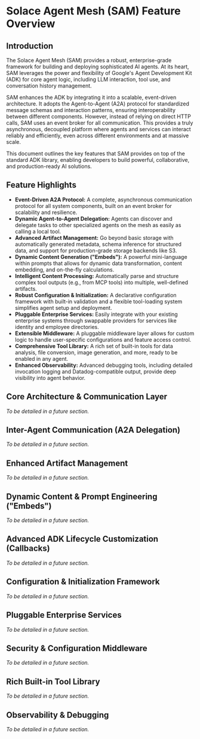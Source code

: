 # Solace Agent Mesh (SAM) Feature Overview

## Introduction

The Solace Agent Mesh (SAM) provides a robust, enterprise-grade framework for building and deploying sophisticated AI agents. At its heart, SAM leverages the power and flexibility of Google's Agent Development Kit (ADK) for core agent logic, including LLM interaction, tool use, and conversation history management.

SAM enhances the ADK by integrating it into a scalable, event-driven architecture. It adopts the Agent-to-Agent (A2A) protocol for standardized message schemas and interaction patterns, ensuring interoperability between different components. However, instead of relying on direct HTTP calls, SAM uses an event broker for all communication. This provides a truly asynchronous, decoupled platform where agents and services can interact reliably and efficiently, even across different environments and at massive scale.

This document outlines the key features that SAM provides on top of the standard ADK library, enabling developers to build powerful, collaborative, and production-ready AI solutions.

## Feature Highlights

*   **Event-Driven A2A Protocol:** A complete, asynchronous communication protocol for all system components, built on an event broker for scalability and resilience.
*   **Dynamic Agent-to-Agent Delegation:** Agents can discover and delegate tasks to other specialized agents on the mesh as easily as calling a local tool.
*   **Advanced Artifact Management:** Go beyond basic storage with automatically generated metadata, schema inference for structured data, and support for production-grade storage backends like S3.
*   **Dynamic Content Generation ("Embeds"):** A powerful mini-language within prompts that allows for dynamic data transformation, content embedding, and on-the-fly calculations.
*   **Intelligent Content Processing:** Automatically parse and structure complex tool outputs (e.g., from MCP tools) into multiple, well-defined artifacts.
*   **Robust Configuration & Initialization:** A declarative configuration framework with built-in validation and a flexible tool-loading system simplifies agent setup and deployment.
*   **Pluggable Enterprise Services:** Easily integrate with your existing enterprise systems through swappable providers for services like identity and employee directories.
*   **Extensible Middleware:** A pluggable middleware layer allows for custom logic to handle user-specific configurations and feature access control.
*   **Comprehensive Tool Library:** A rich set of built-in tools for data analysis, file conversion, image generation, and more, ready to be enabled in any agent.
*   **Enhanced Observability:** Advanced debugging tools, including detailed invocation logging and Datadog-compatible output, provide deep visibility into agent behavior.

## Core Architecture & Communication Layer

*To be detailed in a future section.*

## Inter-Agent Communication (A2A Delegation)

*To be detailed in a future section.*

## Enhanced Artifact Management

*To be detailed in a future section.*

## Dynamic Content & Prompt Engineering ("Embeds")

*To be detailed in a future section.*

## Advanced ADK Lifecycle Customization (Callbacks)

*To be detailed in a future section.*

## Configuration & Initialization Framework

*To be detailed in a future section.*

## Pluggable Enterprise Services

*To be detailed in a future section.*

## Security & Configuration Middleware

*To be detailed in a future section.*

## Rich Built-in Tool Library

*To be detailed in a future section.*

## Observability & Debugging

*To be detailed in a future section.*
